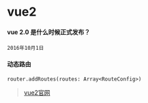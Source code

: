# vue2

#### vue 2.0 是什么时候正式发布？

`2016年10月1日`

#### 动态路由

`router.addRoutes(routes: Array<RouteConfig>)`

> [vue2官网](https://v2.cn.vuejs.org/)
